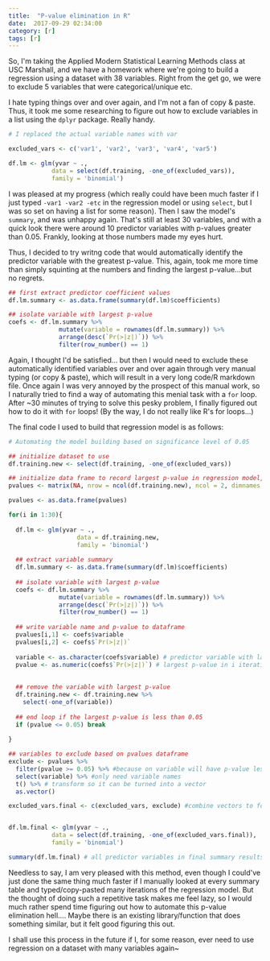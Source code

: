 ```yaml
---
title:  "P-value elimination in R"
date:  2017-09-29 02:34:00
category: [r]
tags: [r]
---
```


So, I'm taking the Applied Modern Statistical Learning Methods class at USC Marshall, and we have a homework where we're going to build a regression using a dataset with 38 variables. Right from the get go, we were to exclude 5 variables that were categorical/unique etc.

I hate typing things over and over again, and I'm not a fan of copy & paste. Thus, it took me some researching to figure out how to exclude variables in a list using the `dplyr` package. Really handy.

```r
# I replaced the actual variable names with var

excluded_vars <- c('var1', 'var2', 'var3', 'var4', 'var5')

df.lm <- glm(yvar ~ .,
            data = select(df.training, -one_of(excluded_vars)),
            family = 'binomial')
```

I was pleased at my progress (which really could have been much faster if I just typed `-var1 -var2 -etc` in the regression model or using `select`, but I was so set on having a list for some reason). Then I saw the model's `summary`, and was unhappy again. That's still at least 30 variables, and with a quick look there were around 10 predictor variables with p-values greater than 0.05. Frankly, looking at those numbers made my eyes hurt.

Thus, I decided to try writng code that would automatically identify the predictor variable with the greatest p-value. This, again, took me more time than simply squinting at the numbers and finding the largest p-value...but no regrets.

```r
## first extract predictor coefficient values
df.lm.summary <- as.data.frame(summary(df.lm)$coefficients)

## isolate variable with largest p-value
coefs <- df.lm.summary %>%
              mutate(variable = rownames(df.lm.summary)) %>%
              arrange(desc(`Pr(>|z|)`)) %>%
              filter(row_number() == 1)
```

Again, I thought I'd be satisfied... but then I would need to exclude these automatically identified variables over and over again through very manual typing (or copy & paste), which will result in a very long code/R markdown file. Once again I was very annoyed by the prospect of this manual work, so I naturally tried to find a way of automating this menial task with a `for` loop. After ~30 minutes of trying to solve this pesky problem, I finally figured out how to do it with `for` loops! (By the way, I do not really like R's for loops...) 

The final code I used to build that regression model is as follows:

```r
# Automating the model building based on significance level of 0.05

## initialize dataset to use
df.training.new <- select(df.training, -one_of(excluded_vars))

## initialize data frame to record largest p-value in regression model, nrow = ncol() because it represents number of variables
pvalues <- matrix(NA, nrow = ncol(df.training.new), ncol = 2, dimnames = list(NULL,c('variable', 'pvalue'))) 

pvalues <- as.data.frame(pvalues)

for(i in 1:30){
  
  df.lm <- glm(yvar ~ .,
                   data = df.training.new,
                   family = 'binomial')
  
  ## extract variable summary
  df.lm.summary <- as.data.frame(summary(df.lm)$coefficients)
  
  ## isolate variable with largest p-value
  coefs <- df.lm.summary %>%
              mutate(variable = rownames(df.lm.summary)) %>%
              arrange(desc(`Pr(>|z|)`)) %>%
              filter(row_number() == 1)
  
  ## write variable name and p-value to dataframe
  pvalues[i,1] <- coefs$variable
  pvalues[i,2] <- coefs$`Pr(>|z|)`
  
  variable <- as.character(coefs$variable) # predictor variable with largest p-value in i iteration of regression
  pvalue <- as.numeric(coefs$`Pr(>|z|)`) # largest p-value in i iteration of regression
  
  
  ## remove the variable with largest p-value
  df.training.new <- df.training.new %>%
    select(-one_of(variable)) 
  
  ## end loop if the largest p-value is less than 0.05
  if (pvalue <= 0.05) break
  
}

## variables to exclude based on pvalues dataframe
exclude <- pvalues %>%
  filter(pvalue >= 0.05) %>% #because on variable will have p-value less than 0.05
  select(variable) %>% #only need variable names
  t() %>% # transform so it can be turned into a vector
  as.vector() 

excluded_vars.final <- c(excluded_vars, exclude) #combine vectors to form list of variables to exclude


df.lm.final <- glm(yvar ~ .,
            data = select(df.training, -one_of(excluded_vars.final)),
            family = 'binomial')

summary(df.lm.final) # all predictor variables in final summary results have p-values <= 0.05
```

Needless to say, I am very pleased with this method, even though I could've just done the same thing much faster if I manually looked at every summary table and typed/copy-pasted many iterations of the regression model. But the thought of doing such a repetitive task makes me feel lazy, so I would much rather spend time figuring out how to automate this p-value elimination hell.... Maybe there is an existing library/function that does something similar, but it felt good figuring this out.

I shall use this process in the future if I, for some reason, ever need to use regression on a dataset with many variables again~
